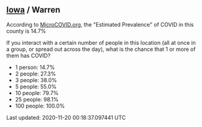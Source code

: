 
## [Iowa](/united-states/iowa) / Warren

According to [MicroCOVID.org](http://microcovid.org),
the "Estimated Prevalence" of COVID in this county is 14.7%

If you interact with a certain number of people in this location
(all at once in a group, or spread out across the day), what is the chance that
1 or more of them has COVID?

- 1 person: 14.7%
- 2 people: 27.3%
- 3 people: 38.0%
- 5 people: 55.0%
- 10 people: 79.7%
- 25 people: 98.1%
- 100 people: 100.0%

Last updated: 2020-11-20 00:18:37.097441 UTC
